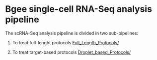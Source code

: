# Bgee single-cell RNA-Seq analysis pipeline

The scRNA-Seq analysis pipeline is divided in two sub-pipelines:

1) To treat full-lenght protocols [Full_Length_Protocols/](Full_Length_Protocols/)

2) To treat target-based protocols [Droplet_based_Protocols/](Droplet_based_Protocols/)
